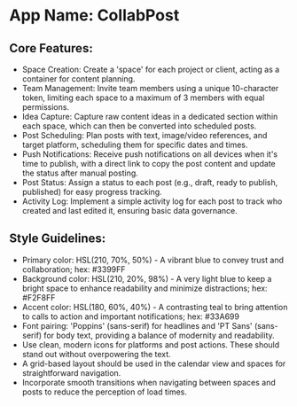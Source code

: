 # **App Name**: CollabPost

## Core Features:

- Space Creation: Create a 'space' for each project or client, acting as a container for content planning.
- Team Management: Invite team members using a unique 10-character token, limiting each space to a maximum of 3 members with equal permissions.
- Idea Capture: Capture raw content ideas in a dedicated section within each space, which can then be converted into scheduled posts.
- Post Scheduling: Plan posts with text, image/video references, and target platform, scheduling them for specific dates and times.
- Push Notifications: Receive push notifications on all devices when it's time to publish, with a direct link to copy the post content and update the status after manual posting.
- Post Status: Assign a status to each post (e.g., draft, ready to publish, published) for easy progress tracking.
- Activity Log: Implement a simple activity log for each post to track who created and last edited it, ensuring basic data governance.

## Style Guidelines:

- Primary color: HSL(210, 70%, 50%) - A vibrant blue to convey trust and collaboration; hex: #3399FF
- Background color: HSL(210, 20%, 98%) - A very light blue to keep a bright space to enhance readability and minimize distractions; hex: #F2F8FF
- Accent color: HSL(180, 60%, 40%) - A contrasting teal to bring attention to calls to action and important notifications; hex: #33A699
- Font pairing: 'Poppins' (sans-serif) for headlines and 'PT Sans' (sans-serif) for body text, providing a balance of modernity and readability.
- Use clean, modern icons for platforms and post actions. These should stand out without overpowering the text.
- A grid-based layout should be used in the calendar view and spaces for straightforward navigation.
- Incorporate smooth transitions when navigating between spaces and posts to reduce the perception of load times.